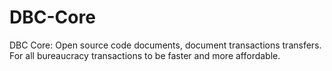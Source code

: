 # DBC-Core
DBC Core: Open source code documents, document transactions transfers. For all bureaucracy transactions to be faster and more affordable.
